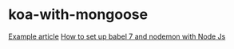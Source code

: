 # koa-with-mongoose

[Example article](https://zhuanlan.zhihu.com/p/45429962)
[How to set up babel 7 and nodemon with Node Js](https://www.codementor.io/@michaelumanah/how-to-set-up-babel-7-and-nodemon-with-node-js-pbj7cietc)
